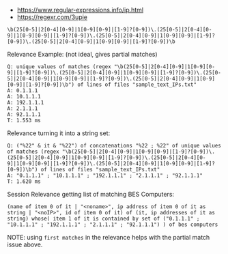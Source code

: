 
- https://www.regular-expressions.info/ip.html
- https://regexr.com/3upie

`\b(25[0-5]|2[0-4][0-9]|1[0-9][0-9]|[1-9]?[0-9])\.(25[0-5]|2[0-4][0-9]|1[0-9][0-9]|[1-9]?[0-9])\.(25[0-5]|2[0-4][0-9]|1[0-9][0-9]|[1-9]?[0-9])\.(25[0-5]|2[0-4][0-9]|1[0-9][0-9]|[1-9]?[0-9])\b`

Relevance Example: (not ideal, gives partial matches)

    Q: unique values of matches (regex "\b(25[0-5]|2[0-4][0-9]|1[0-9][0-9]|[1-9]?[0-9])\.(25[0-5]|2[0-4][0-9]|1[0-9][0-9]|[1-9]?[0-9])\.(25[0-5]|2[0-4][0-9]|1[0-9][0-9]|[1-9]?[0-9])\.(25[0-5]|2[0-4][0-9]|1[0-9][0-9]|[1-9]?[0-9])\b") of lines of files "sample_text_IPs.txt"
    A: 0.1.1.1
    A: 10.1.1.1
    A: 192.1.1.1
    A: 2.1.1.1
    A: 92.1.1.1
    T: 1.553 ms

Relevance turning it into a string set:

    Q: ("%22" & it & "%22") of concatenations "%22 ; %22" of unique values of matches (regex "\b(25[0-5]|2[0-4][0-9]|1[0-9][0-9]|[1-9]?[0-9])\.(25[0-5]|2[0-4][0-9]|1[0-9][0-9]|[1-9]?[0-9])\.(25[0-5]|2[0-4][0-9]|1[0-9][0-9]|[1-9]?[0-9])\.(25[0-5]|2[0-4][0-9]|1[0-9][0-9]|[1-9]?[0-9])\b") of lines of files "sample_text_IPs.txt"
    A: "0.1.1.1" ; "10.1.1.1" ; "192.1.1.1" ; "2.1.1.1" ; "92.1.1.1"
    T: 1.620 ms
    
Session Relevance getting list of matching BES Computers:

    (name of item 0 of it | "<noname>", ip address of item 0 of it as string | "<noIP>", id of item 0 of it) of (it, ip addresses of it as string) whose( item 1 of it is contained by set of ("0.1.1.1" ; "10.1.1.1" ; "192.1.1.1" ; "2.1.1.1" ; "92.1.1.1") ) of bes computers


NOTE: using `first matches` in the relevance helps with the partial match issue above.
